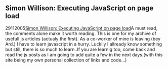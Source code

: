 <article><h2>Simon Willison: Executing JavaScript on page load</h2><time><span class="day">29</span><span class="month">11</span><span class="year">2005</span></time><a href="http://simon.incutio.com/archive/2004/05/26/addLoadEvent">Simon Willison: Executing JavaScript on page load</a>A must read, the comments alone make it worth reading. This is one for my archive of usefull js articles (actualy the first). As a co-worker of mine is leaving (bey Ard.) I have to learn javascript in a hurry. Luckily I allready know something but still, there is so much to learn..If you are learnig too, come back and read the js posts as I am going to add quite a few in the next days.(with this site being my own personal collection of links and code...)</article>